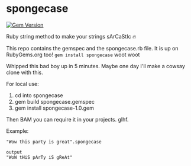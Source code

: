 # spongecase
[![Gem Version](https://badge.fury.io/rb/spongecase.svg)](https://badge.fury.io/rb/spongecase)

Ruby string method to make your strings sArCaStIc :fire: 


This repo contains the gemspec and the spongecase.rb file. It is up on RubyGems.org too!
`gem install spongecase` woot woot

Whipped this bad boy up in 5 minutes. Maybe one day I'll make a cowsay clone with this.

For local use: 

1. cd into spongecase
2. gem build spongecase.gemspec
3. gem install spongecase-1.0.gem

Then BAM you can require it in your projects. glhf.


Example:

```
"Wow this party is great".spongecase

output
"WoW tHiS pArTy iS gReAt" 
```
